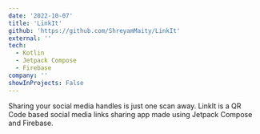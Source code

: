 ```yaml
---
date: '2022-10-07'
title: 'LinkIt'
github: 'https://github.com/ShreyamMaity/LinkIt'
external: ''
tech:
  - Kotlin
  - Jetpack Compose
  - Firebase
company: ''
showInProjects: False
---
```


Sharing your social media handles is just one scan away. LinkIt is a QR Code based social media links sharing app made using Jetpack Compose and Firebase.
